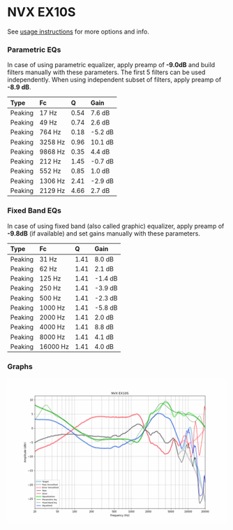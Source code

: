 # NVX EX10S
See [usage instructions](https://github.com/jaakkopasanen/AutoEq#usage) for more options and info.

### Parametric EQs
In case of using parametric equalizer, apply preamp of **-9.0dB** and build filters manually
with these parameters. The first 5 filters can be used independently.
When using independent subset of filters, apply preamp of **-8.9 dB**.

| Type    | Fc      |    Q | Gain    |
|:--------|:--------|:-----|:--------|
| Peaking | 17 Hz   | 0.54 | 7.6 dB  |
| Peaking | 49 Hz   | 0.74 | 2.6 dB  |
| Peaking | 764 Hz  | 0.18 | -5.2 dB |
| Peaking | 3258 Hz | 0.96 | 10.1 dB |
| Peaking | 9868 Hz | 0.35 | 4.4 dB  |
| Peaking | 212 Hz  | 1.45 | -0.7 dB |
| Peaking | 552 Hz  | 0.85 | 1.0 dB  |
| Peaking | 1306 Hz | 2.41 | -2.9 dB |
| Peaking | 2129 Hz | 4.66 | 2.7 dB  |

### Fixed Band EQs
In case of using fixed band (also called graphic) equalizer, apply preamp of **-9.8dB**
(if available) and set gains manually with these parameters.

| Type    | Fc       |    Q | Gain    |
|:--------|:---------|:-----|:--------|
| Peaking | 31 Hz    | 1.41 | 8.0 dB  |
| Peaking | 62 Hz    | 1.41 | 2.1 dB  |
| Peaking | 125 Hz   | 1.41 | -1.4 dB |
| Peaking | 250 Hz   | 1.41 | -3.9 dB |
| Peaking | 500 Hz   | 1.41 | -2.3 dB |
| Peaking | 1000 Hz  | 1.41 | -5.8 dB |
| Peaking | 2000 Hz  | 1.41 | 2.0 dB  |
| Peaking | 4000 Hz  | 1.41 | 8.8 dB  |
| Peaking | 8000 Hz  | 1.41 | 4.1 dB  |
| Peaking | 16000 Hz | 1.41 | 4.0 dB  |

### Graphs
![](./NVX%20EX10S.png)